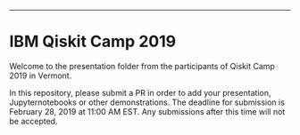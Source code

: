
<img src="" >

---

# IBM Qiskit Camp 2019 

Welcome to the presentation folder from the participants of Qiskit Camp 2019 in Vermont.

In this repository, please submit a PR in order to add your presentation, Jupyternotebooks or other demonstrations. The deadline for submission is February 28, 2019 at 11:00 AM EST. Any submissions after this time will not be accepted.
